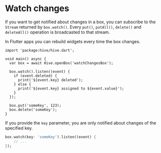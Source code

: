 # Watch changes

If you want to get notified about changes in a box, you can subscribe to the `Stream` returned by `box.watch()`. Every `put()`, `putAll()`, `delete()` and `deleteAll()` operation is broadcasted to that stream.

In Flutter apps you can rebuild widgets every time the box changes.

```dart:dart:350px
import 'package:hive/hive.dart';

void main() async {
  var box = await Hive.openBox('watchChangesBox');

  box.watch().listen((event) {
    if (event.deleted) {
      print('${event.key} deleted');
    } else {
      print('${event.key} assigned to ${event.value}');
    }
  });

  box.put('someKey', 123);
  box.delete('someKey');
}
```

If you provide the `key` parameter, you are only notified about changes of the specified key.

```dart
box.watch(key: 'someKey').listen((event) {
    // ...
});
```

